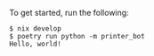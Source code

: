 To get started, run the following:

```
$ nix develop
$ poetry run python -m printer_bot
Hello, world!
```
